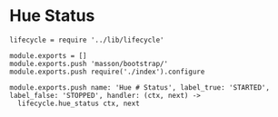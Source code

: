 
# Hue Status

    lifecycle = require '../lib/lifecycle'

    module.exports = []
    module.exports.push 'masson/bootstrap/'
    module.exports.push require('./index').configure

    module.exports.push name: 'Hue # Status', label_true: 'STARTED', label_false: 'STOPPED', handler: (ctx, next) ->
      lifecycle.hue_status ctx, next

